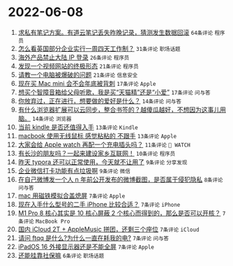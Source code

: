 # 2022-06-08

1. [求私有笔记方案。有道云笔记丢失昨晚记录，猜测发生数据回滚](https://www.v2ex.com/t/858053) `64条评论` `程序员`
1. [怎么看英国部分企业实行一周四天工作制？](https://www.v2ex.com/t/858105) `31条评论` `职场话题`
1. [海外产品禁止大陆 IP 登录](https://www.v2ex.com/t/858113) `26条评论` `程序员`
1. [发现一个视频网站的终极形态](https://www.v2ex.com/t/858134) `21条评论` `程序员`
1. [请教一个电脑被爆破的问题](https://www.v2ex.com/t/858093) `21条评论` `信息安全`
1. [现在买 Mac mini 会不会年底被背刺](https://www.v2ex.com/t/858089) `17条评论` `Apple`
1. [想买个智障音箱给父母听歌，我是买“天猫精”还是“小爱”](https://www.v2ex.com/t/858050) `17条评论` `问与答`
1. [你放弃过，正在进行，想要做的爱好是什么？](https://www.v2ex.com/t/858122) `14条评论` `问与答`
1. [有什么浏览器扩展可以云同步，整合书签的？越傻瓜越好，不想因为这事儿用脑。](https://www.v2ex.com/t/858068) `14条评论` `浏览器`
1. [当前 kindle 是否还值得入手](https://www.v2ex.com/t/858102) `13条评论` `Kindle`
1. [macbook 使用无线鼠标 感觉粘粘的 不跟手](https://www.v2ex.com/t/858058) `13条评论` `Apple`
1. [大家会给 Apple watch 再配一个充电插头吗？](https://www.v2ex.com/t/858110) `11条评论` ` WATCH`
1. [有长沙的朋友吗？一起来建设家乡互联网！](https://www.v2ex.com/t/858071) `10条评论` `程序员`
1. [昨天 typora 还可以正常使用，今天就不让用了](https://www.v2ex.com/t/858094) `9条评论` `分享发现`
1. [企业微信打卡功能有点垃圾啊](https://www.v2ex.com/t/858064) `9条评论` `微信`
1. [在自己微博发一个人 n 年前公开发布的微博截图，是否属于侵犯隐私](https://www.v2ex.com/t/858127) `8条评论` `问与答`
1. [mac 用磁铁模拟合盖熄屏](https://www.v2ex.com/t/858141) `7条评论` `Apple`
1. [现在入手什么型号的二手 iPhone 比较合适？](https://www.v2ex.com/t/858124) `7条评论` `iPhone`
1. [M1 Pro 8 核心其实是 10 核心屏蔽 2 个核心而得到的，那么是否可以开核？](https://www.v2ex.com/t/858097) `7条评论` `MacBook Pro`
1. [国内 iCloud 2T + AppleMusic 拼团，还剩三个座位](https://www.v2ex.com/t/858090) `7条评论` `iCloud`
1. [请问 ftqq 是什么?为什么一直在耗我的电?](https://www.v2ex.com/t/858084) `7条评论` `问与答`
1. [iPadOS 16 外接显示器还是不能全屏](https://www.v2ex.com/t/858057) `7条评论` `Apple`
1. [还能挂靠社保嘛](https://www.v2ex.com/t/858060) `6条评论` `职场话题`
